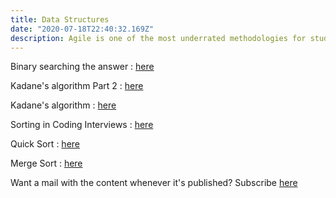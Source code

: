 ```yaml
---
title: Data Structures
date: "2020-07-18T22:40:32.169Z"
description: Agile is one of the most underrated methodologies for students.
---
```


Binary searching the answer : [here](https://dkprobes.tech/Data-Structures/trans-point)


Kadane's algorithm Part 2 : [here](https://dkprobes.tech/Data-Structures/kadane-2)


Kadane's algorithm : [here](https://dkprobes.tech/Data-Structures/kadane)


Sorting in Coding Interviews : [here](https://dkprobes.tech/Data-Structures/sort-coding)


Quick Sort : [here](https://dkprobes.tech/Data-Structures/quick-sort)


Merge Sort : [here](https://dkprobes.tech/Data-Structures/merge-sort)


Want a mail with the content whenever it's published? Subscribe [here](https://dkprobescode.substack.com/subscribe)